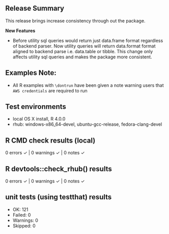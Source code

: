 ## Release Summary
This release brings increase consistency through out the package.

**New Features**
* Before utility sql queries would return just data.frame format regardless of backend parser. Now utility queries will return data.format format aligned to backend parse i.e. data.table or tibble. This change only affects utility sql queries and makes the package more consistent.

## Examples Note:
* All R examples with `\dontrun` have been given a note warning users that `AWS credentials` are required to run

## Test environments
* local OS X install, R 4.0.0
* rhub: windows-x86_64-devel, ubuntu-gcc-release, fedora-clang-devel

## R CMD check results (local)
0 errors ✓ | 0 warnings ✓ | 0 notes ✓

## R devtools::check_rhub() results
0 errors ✓ | 0 warnings ✓ | 0 notes ✓

## unit tests (using testthat) results
* OK:       121
* Failed:   0
* Warnings: 0
* Skipped:  0